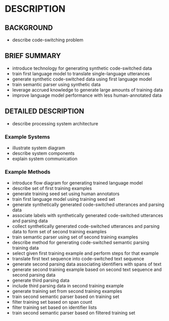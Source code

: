 # DESCRIPTION

## BACKGROUND

- describe code-switching problem

## BRIEF SUMMARY

- introduce technology for generating synthetic code-switched data
- train first language model to translate single-language utterances
- generate synthetic code-switched data using first language model
- train semantic parser using synthetic data
- leverage accrued knowledge to generate large amounts of training data
- improve language model performance with less human-annotated data

## DETAILED DESCRIPTION

- describe processing system architecture

### Example Systems

- illustrate system diagram
- describe system components
- explain system communication

### Example Methods

- introduce flow diagram for generating trained language model
- describe set of first training examples
- generate training seed set using human annotators
- train first language model using training seed set
- generate synthetically generated code-switched utterances and parsing data
- associate labels with synthetically generated code-switched utterances and parsing data
- collect synthetically generated code-switched utterances and parsing data to form set of second training examples
- train semantic parser using set of second training examples
- describe method for generating code-switched semantic parsing training data
- select given first training example and perform steps for that example
- translate first text sequence into code-switched text sequence
- generate second parsing data associating identifiers with spans of text
- generate second training example based on second text sequence and second parsing data
- generate third parsing data
- include third parsing data in second training example
- generate training set from second training examples
- train second semantic parser based on training set
- filter training set based on span count
- filter training set based on identifier lists
- train second semantic parser based on filtered training set

